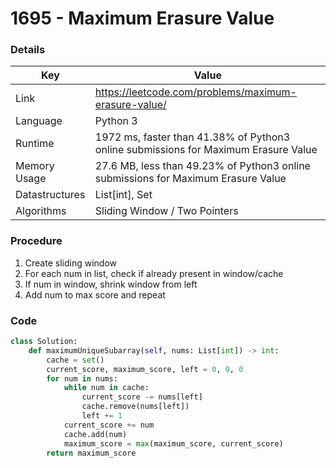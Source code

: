 # 1695 - Maximum Erasure Value

### Details

| Key | Value |
| --- | ----- |
| Link | https://leetcode.com/problems/maximum-erasure-value/
| Language | Python 3
| Runtime | 1972 ms, faster than 41.38% of Python3 online submissions for Maximum Erasure Value
| Memory Usage | 27.6 MB, less than 49.23% of Python3 online submissions for Maximum Erasure Value
| Datastructures | List[int], Set
| Algorithms | Sliding Window / Two Pointers

### Procedure

1. Create sliding window
2. For each num in list, check if already present in window/cache
3. If num in window, shrink window from left
4. Add num to max score and repeat

### Code

```python
class Solution:
    def maximumUniqueSubarray(self, nums: List[int]) -> int:
        cache = set()
        current_score, maximum_score, left = 0, 0, 0
        for num in nums:
            while num in cache:
                current_score -= nums[left]
                cache.remove(nums[left])
                left += 1
            current_score += num
            cache.add(num)
            maximum_score = max(maximum_score, current_score)
        return maximum_score
```
